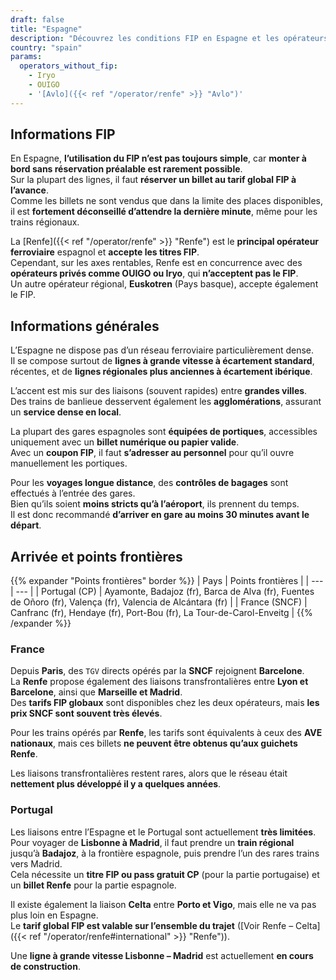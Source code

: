 ```yaml
---
draft: false
title: "Espagne"
description: "Découvrez les conditions FIP en Espagne et les opérateurs proposant des réductions."
country: "spain"
params:
  operators_without_fip:
    - Iryo
    - OUIGO
    - '[Avlo]({{< ref "/operator/renfe" >}} "Avlo")'
---
```


## Informations FIP

En Espagne, **l’utilisation du FIP n’est pas toujours simple**, car **monter à bord sans réservation préalable est rarement possible**.  
Sur la plupart des lignes, il faut **réserver un billet au tarif global FIP à l’avance**.  
Comme les billets ne sont vendus que dans la limite des places disponibles, il est **fortement déconseillé d’attendre la dernière minute**, même pour les trains régionaux.

La [Renfe]({{< ref "/operator/renfe" >}} "Renfe") est le **principal opérateur ferroviaire** espagnol et **accepte les titres FIP**.  
Cependant, sur les axes rentables, Renfe est en concurrence avec des **opérateurs privés comme OUIGO ou Iryo**, qui **n’acceptent pas le FIP**.  
Un autre opérateur régional, **Euskotren** (Pays basque), accepte également le FIP.

## Informations générales

L’Espagne ne dispose pas d’un réseau ferroviaire particulièrement dense.  
Il se compose surtout de **lignes à grande vitesse à écartement standard**, récentes, et de **lignes régionales plus anciennes à écartement ibérique**.

L’accent est mis sur des liaisons (souvent rapides) entre **grandes villes**.  
Des trains de banlieue desservent également les **agglomérations**, assurant un **service dense en local**.

La plupart des gares espagnoles sont **équipées de portiques**, accessibles uniquement avec un **billet numérique ou papier valide**.  
Avec un **coupon FIP**, il faut **s’adresser au personnel** pour qu’il ouvre manuellement les portiques.

Pour les **voyages longue distance**, des **contrôles de bagages** sont effectués à l’entrée des gares.  
Bien qu’ils soient **moins stricts qu’à l’aéroport**, ils prennent du temps.  
Il est donc recommandé **d’arriver en gare au moins 30 minutes avant le départ**.

## Arrivée et points frontières

{{% expander "Points frontières" border %}}
| Pays | Points frontières |
| --- | --- |
| Portugal (CP) | Ayamonte, Badajoz (fr), Barca de Alva (fr), Fuentes de Oñoro (fr), Valença (fr), Valencia de Alcántara (fr) |
| France (SNCF) | Canfranc (fr), Hendaye (fr), Port-Bou (fr), La Tour-de-Carol-Enveitg |
{{% /expander %}}

### France

Depuis **Paris**, des `TGV` directs opérés par la **SNCF** rejoignent **Barcelone**.  
La **Renfe** propose également des liaisons transfrontalières entre **Lyon et Barcelone**, ainsi que **Marseille et Madrid**.  
Des **tarifs FIP globaux** sont disponibles chez les deux opérateurs, mais **les prix SNCF sont souvent très élevés**.

Pour les trains opérés par **Renfe**, les tarifs sont équivalents à ceux des **AVE nationaux**, mais ces billets **ne peuvent être obtenus qu’aux guichets Renfe**.

Les liaisons transfrontalières restent rares, alors que le réseau était **nettement plus développé il y a quelques années**.

### Portugal

Les liaisons entre l’Espagne et le Portugal sont actuellement **très limitées**.  
Pour voyager de **Lisbonne à Madrid**, il faut prendre un **train régional** jusqu’à **Badajoz**, à la frontière espagnole, puis prendre l’un des rares trains vers Madrid.  
Cela nécessite un **titre FIP ou pass gratuit CP** (pour la partie portugaise) et un **billet Renfe** pour la partie espagnole.

Il existe également la liaison **Celta** entre **Porto et Vigo**, mais elle ne va pas plus loin en Espagne.  
Le **tarif global FIP est valable sur l’ensemble du trajet** ([Voir Renfe – Celta]({{< ref "/operator/renfe#international" >}} "Renfe")).

Une **ligne à grande vitesse Lisbonne – Madrid** est actuellement **en cours de construction**.
